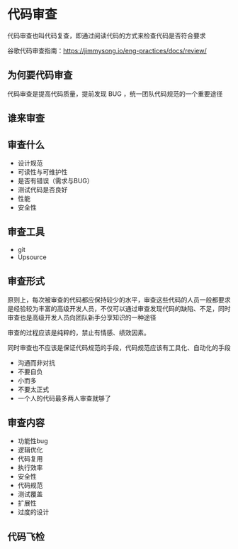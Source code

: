 # 代码审查

代码审查也叫代码复查，即通过阅读代码的方式来检查代码是否符合要求

谷歌代码审查指南：<https://jimmysong.io/eng-practices/docs/review/>

## 为何要代码审查

代码审查是提高代码质量，提前发现 BUG ，统一团队代码规范的一个重要途径

## 谁来审查

## 审查什么

- 设计规范
- 可读性与可维护性
- 是否有错误（需求与BUG）
- 测试代码是否良好
- 性能
- 安全性

## 审查工具

- git
- Upsource

## 审查形式

原则上，每次被审查的代码都应保持较少的水平，审查这些代码的人员一般都要求是经验较为丰富的高级开发人员，不仅可以通过审查发现代码的缺陷、不足，同时审查也是高级开发人员向团队新手分享知识的一种途径

审查的过程应该是纯粹的，禁止有情感、绩效因素。

同时审查也不应该是保证代码规范的手段，代码规范应该有工具化、自动化的手段

- 沟通而非对抗
- 不要自负
- 小而多
- 不要太正式
- 一个人的代码最多两人审查就够了

## 审查内容

- 功能性bug
- 逻辑优化
- 代码复用
- 执行效率
- 安全性
- 代码规范
- 测试覆盖
- 扩展性
- 过度的设计

## 代码飞检

